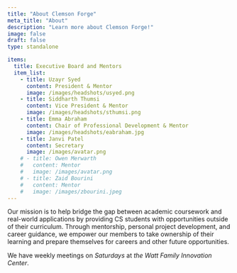 ```yaml
---
title: "About Clemson Forge"
meta_title: "About"
description: "Learn more about Clemson Forge!"
image: false
draft: false
type: standalone

items:
  title: Executive Board and Mentors
  item_list:
    - title: Uzayr Syed
      content: President & Mentor
      image: /images/headshots/usyed.png
    - title: Siddharth Thumsi 
      content: Vice President & Mentor
      image: /images/headshots/sthumsi.png
    - title: Emma Abraham
      content: Chair of Professional Development & Mentor
      image: /images/headshots/eabraham.jpg
    - title: Janvi Patel
      content: Secretary
      image: /images/avatar.png
    # - title: Owen Merwarth
    #   content: Mentor
    #   image: /images/avatar.png
    # - title: Zaid Bourini
    #   content: Mentor
    #   image: /images/zbourini.jpeg
---
```


Our mission is to help bridge the gap between academic coursework and real-world applications by providing CS students with opportunities outside of their curriculum.
Through mentorship, personal project development, and career guidance, we empower our members to take ownership of their learning and prepare themselves for careers and other future opportunities.

We have weekly meetings on *Saturdays* at *the Watt Family Innovation Center*.

